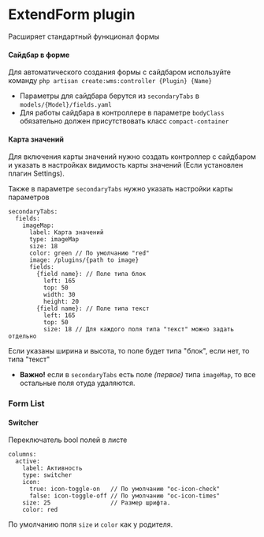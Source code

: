 # ExtendForm plugin
Расширяет стандартный функционал формы

#### Сайдбар в форме

Для автоматического создания формы с сайдбаром используйте команду `php artisan create:wms:controller {Plugin} {Name}`
* Параметры для сайдбара берутся из `secondaryTabs` в `models/{Model}/fields.yaml`
* Для работы сайдбара в контроллере в параметре `bodyClass` обязательно должен присутствовать класс `compact-container`

#### Карта значений

Для включения карты значений нужно создать контроллер с сайдбаром
 и указать в настройках видимость карты значений (Если установлен плагин Settings).

Также в параметре `secondaryTabs` нужно указать настройки карты параметров

    secondaryTabs:
      fields:
        imageMap:
          label: Карта значений
          type: imageMap
          size: 18
          color: green // По умолчанию "red"
          image: /plugins/{path to image}
          fields:
            {field name}: // Поле типа блок
              left: 165
              top: 50
              width: 30
              height: 20
            {field name}: // Поле типа текст
              left: 165
              top: 50
              size: 18 // Для каждого поля типа "текст" можно задать отдельно

Если указаны ширина и высота, то поле будет типа "блок", если нет, то типа "текст"
* __Важно!__ если в `secondaryTabs` есть поле _(первое)_ типа `imageMap`, то все остальные поля отуда удаляются.

### Form List

#### Switcher

Переключатель bool полей в листе

    columns:
      active:
        label: Активность
        type: switcher
        icon:
          true: icon-toggle-on   // По умолчанию "oc-icon-check"
          false: icon-toggle-off // По умолчанию "oc-icon-times"
        size: 25                 // Размер шрифта.
        color: red

 По умолчанию поля `size` и `color` как у родителя.